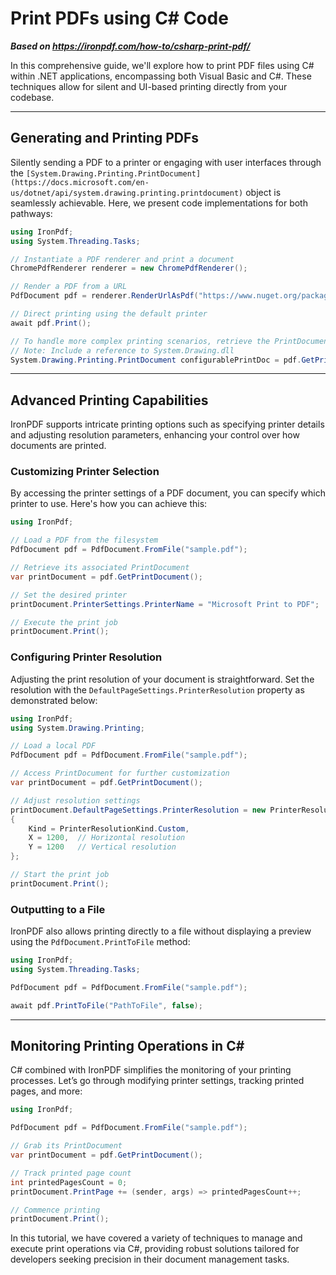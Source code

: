 # Print PDFs using C# Code

***Based on <https://ironpdf.com/how-to/csharp-print-pdf/>***


In this comprehensive guide, we'll explore how to print PDF files using C# within .NET applications, encompassing both Visual Basic and C#. These techniques allow for silent and UI-based printing directly from your codebase.

---

## Generating and Printing PDFs

Silently sending a PDF to a printer or engaging with user interfaces through the `[System.Drawing.Printing.PrintDocument](https://docs.microsoft.com/en-us/dotnet/api/system.drawing.printing.printdocument)` object is seamlessly achievable. Here, we present code implementations for both pathways:

```cs
using IronPdf;
using System.Threading.Tasks;

// Instantiate a PDF renderer and print a document
ChromePdfRenderer renderer = new ChromePdfRenderer();

// Render a PDF from a URL
PdfDocument pdf = renderer.RenderUrlAsPdf("https://www.nuget.org/packages/IronPdf");

// Direct printing using the default printer
await pdf.Print();

// To handle more complex printing scenarios, retrieve the PrintDocument
// Note: Include a reference to System.Drawing.dll
System.Drawing.Printing.PrintDocument configurablePrintDoc = pdf.GetPrintDocument();
```

---

## Advanced Printing Capabilities

IronPDF supports intricate printing options such as specifying printer details and adjusting resolution parameters, enhancing your control over how documents are printed.

### Customizing Printer Selection

By accessing the printer settings of a PDF document, you can specify which printer to use. Here's how you can achieve this:

```cs
using IronPdf;

// Load a PDF from the filesystem
PdfDocument pdf = PdfDocument.FromFile("sample.pdf");

// Retrieve its associated PrintDocument
var printDocument = pdf.GetPrintDocument();

// Set the desired printer
printDocument.PrinterSettings.PrinterName = "Microsoft Print to PDF";

// Execute the print job
printDocument.Print();
```

### Configuring Printer Resolution

Adjusting the print resolution of your document is straightforward. Set the resolution with the `DefaultPageSettings.PrinterResolution` property as demonstrated below:

```cs
using IronPdf;
using System.Drawing.Printing;

// Load a local PDF
PdfDocument pdf = PdfDocument.FromFile("sample.pdf");

// Access PrintDocument for further customization
var printDocument = pdf.GetPrintDocument();

// Adjust resolution settings
printDocument.DefaultPageSettings.PrinterResolution = new PrinterResolution
{
    Kind = PrinterResolutionKind.Custom,
    X = 1200,  // Horizontal resolution
    Y = 1200   // Vertical resolution
};

// Start the print job
printDocument.Print();
```

### Outputting to a File

IronPDF also allows printing directly to a file without displaying a preview using the `PdfDocument.PrintToFile` method:

```cs
using IronPdf;
using System.Threading.Tasks;

PdfDocument pdf = PdfDocument.FromFile("sample.pdf");

await pdf.PrintToFile("PathToFile", false);
```

---

## Monitoring Printing Operations in C#

C# combined with IronPDF simplifies the monitoring of your printing processes. Let’s go through modifying printer settings, tracking printed pages, and more:

```cs
using IronPdf;

PdfDocument pdf = PdfDocument.FromFile("sample.pdf");

// Grab its PrintDocument
var printDocument = pdf.GetPrintDocument();

// Track printed page count
int printedPagesCount = 0;
printDocument.PrintPage += (sender, args) => printedPagesCount++;

// Commence printing
printDocument.Print();
```

In this tutorial, we have covered a variety of techniques to manage and execute print operations via C#, providing robust solutions tailored for developers seeking precision in their document management tasks.